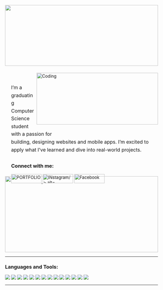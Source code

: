 <img src="https://github.com/user-attachments/assets/4f3f3851-d322-4753-97ce-4eaa26554c1f" height="200"  width ="100%"/>



<h3 align="center"></h3>
<img align="right" alt="Coding" width="400" height = "170"  src="https://miro.medium.com/v2/resize:fit:1080/1*vBi4Ycgdn5t3lu2SvQXuog.gif">


<div style="width: 600px; height: 300px; padding: 20px;">
  <p style="margin-bottom: 30px; font-size: 16px; line-height: 1.6;">
    I’m a graduating Computer Science student with a passion for <br>
    building, designing websites and mobile apps. I’m excited to <br>
    apply what I’ve learned and dive into real-world projects.
  </p>


  <h3 align="left">Connect with me:</h3>
<p align="left">
    <a href="https://imjennylyn.github.io/" target="_blank">
      <img width="100" src="https://img.shields.io/badge/Portfolio-ArmyGreen?style=for-the-badge&color=3B5E40" alt="PORTFOLIO"  height="30" width="40" />
    </a>
<a href="https://instagram.com/lynxxa.ynnj" target="blank"> <img width="100" src="https://img.shields.io/badge/Instagram-ArmyGreen?style=for-the-badge&color=3B5E40" alt="INstagram/>
 alt="lynxxa.ynnj" height="30" width="40" /></a>
          <a href="https://www.facebook.com/jennylyn.vallador" target="_blank">
      <img width="100" src="https://img.shields.io/badge/Facebook-ArmyGreen?style=for-the-badge&color=3B5E40" alt="Facebook"  height="30" width="40"/>
    </a>
  
</p>
</div>
<img src="https://metrics.lecoq.io/ImJennyLyn?template=classic&base=header,activity&config.timezone=Asia%2FManila" width="100%" height="250"/>


---

<h3 align="left">Languages and Tools:</h3>
<p align="left">

  <!-- 🌐 Web Development -->
  <img src="https://img.shields.io/badge/HTML5-ArmyGreen?style=for-the-badge&logo=html5&logoColor=white&color=3B5E40" />
  <img src="https://img.shields.io/badge/CSS3-ArmyGreen?style=for-the-badge&logo=css3&logoColor=white&color=3B5E40" />
  <img src="https://img.shields.io/badge/TailwindCSS-ArmyGreen?style=for-the-badge&logo=tailwind-css&logoColor=white&color=3B5E40" />
  <img src="https://img.shields.io/badge/JavaScript-ArmyGreen?style=for-the-badge&logo=javascript&logoColor=black&color=3B5E40" />
  <img src="https://img.shields.io/badge/PHP-ArmyGreen?style=for-the-badge&logo=php&logoColor=white&color=3B5E40" />

  <!-- 📱 Mobile Development -->
  <img src="https://img.shields.io/badge/Flutter-ArmyGreen?style=for-the-badge&logo=flutter&logoColor=white&color=3B5E40" />
  <img src="https://img.shields.io/badge/Firebase-ArmyGreen?style=for-the-badge&logo=firebase&logoColor=black&color=3B5E40" />

  <!-- 🗄️ Database Management -->
  <img src="https://img.shields.io/badge/MySQL-ArmyGreen?style=for-the-badge&logo=mysql&logoColor=white&color=3B5E40" />
  <img src="https://img.shields.io/badge/Firestore-ArmyGreen?style=for-the-badge&logo=firebase&logoColor=black&color=3B5E40" />

  <!-- 🔧 Version Control -->
  <img src="https://img.shields.io/badge/Git-ArmyGreen?style=for-the-badge&logo=git&logoColor=white&color=3B5E40" />
  <img src="https://img.shields.io/badge/GitHub-ArmyGreen?style=for-the-badge&logo=github&logoColor=white&color=3B5E40" />

  <!-- 🎨 UI/UX Design -->
  <img src="https://img.shields.io/badge/Figma-ArmyGreen?style=for-the-badge&logo=figma&logoColor=white&color=3B5E40" />
  <img src="https://img.shields.io/badge/Framer-ArmyGreen?style=for-the-badge&logo=framer&logoColor=white&color=3B5E40" />
  <img src="https://img.shields.io/badge/Canva-ArmyGreen?style=for-the-badge&logo=canva&logoColor=white&color=3B5E40" />
</p>


---
<!--<p align="center">
  <img alt="Coding" src="https://tenor.com/view/zhongli-heart-genshinreact-gif-21636416.gif" width="200"/>
  <img alt="Coding" src="https://tenor.com/view/alhaitham-haitham-alhaitham-fawn-alhaitham-genshin-genshin-gif-27414207.gif" width="200"/>
  <img alt="Coding" src="https://tenor.com/view/ayato-genshin-impact-boba-tea-ayato-boba-tea-boba-lord-gif-27224884.gif" width="200"/>
</p>// -->

